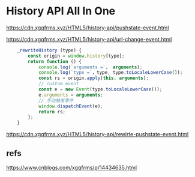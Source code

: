 # History API All In One


https://cdn.xgqfrms.xyz/HTML5/history-api/pushstate-event.html


https://cdn.xgqfrms.xyz/HTML5/history-api/url-change-event.html

```js
    _rewriteHistory (type) {
        const origin = window.history[type];
        return function () {
            console.log(`arguments =`， arguments);
            console.log(`type =`，type, type.toLocaleLowerCase());
            const rs = origin.apply(this, arguments);
            // custom event
            const e = new Event(type.toLocaleLowerCase());
            e.arguments = arguments;
            // 手动触发事件 
            window.dispatchEvent(e);
            return rs;
        };
    }

```


https://cdn.xgqfrms.xyz/HTML5/history-api/rewirte-pushstate-event.html


## refs

https://www.cnblogs.com/xgqfrms/p/14434635.html

